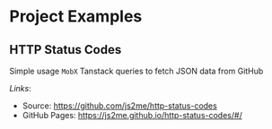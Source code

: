 # Project Examples

## **HTTP Status Codes**  
Simple usage `MobX` Tanstack queries to fetch JSON data from GitHub  

_Links_:  
  - Source: https://github.com/js2me/http-status-codes  
  - GitHub Pages: https://js2me.github.io/http-status-codes/#/  
